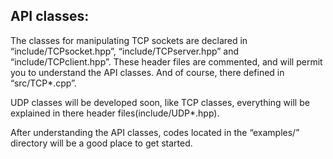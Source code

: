 <h2>API classes:</h2>
The classes for manipulating TCP sockets are declared in “include/TCPsocket.hpp”, “include/TCPserver.hpp” 
and “include/TCPclient.hpp”. These header files are commented, and will permit you to understand the API classes.
And of course, there defined in “src/TCP*.cpp”.

UDP classes will be developed soon, like TCP classes, everything will be explained in there header files(include/UDP*.hpp).

After understanding the API classes, codes located in the “examples/” directory will be a good place to get started.
